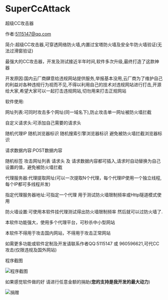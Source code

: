 # SuperCcAttack
 超级CC攻击器

作者:5115147@qq.com

简介:超级CC攻击器,可穿透网络防火墙,内置过宝塔防火墙及安全牛防火墙验证(无法过滑窗验证)

最强大的CC攻击器，开发及测试接近半年时间,软件多次升级,最终打造了这款神器

开发原因:国内云厂商肆意给违规网站提供服务,举报基本没用,云厂商为了维护自己的利益对各种违规行为视而不见,不得以利用自己的技术对违规网站进行打击,开源给大家,希望大家可以一起打击违规网站,切勿用来打击正规网站

软件使用:

网址列表:可同时攻击多个网址(同一域名下),防止攻击单一网址被防火墙拦截

自定义请求头:可添加自己需要的请求头

随机代理IP 随机浏览器标识  随机搜索引擎浏览器标识 避免被防火墙拦截浏览器标识

请求数据内容:POST数据内容

随机标签  攻击网址列表  请求头  及 请求数据内容都可插入,请求时自动替换为自己设置的值，避免被防火墙拦截

代理服务器:代理提取网址(可以一次提取N个代理，每个代理IP使用一个独立线程,每个IP都可多线程并发)

指定代理服务器地址:可指定一个代理 用于测试防火墙限制频率或Http隧道模式使用

防火墙设置:可使用本软件挂代理测试得出防火墙限制频率 然后就可以过防火墙了.

本软件功能强大，使用多个代理平台，可秒杀中小型网站

本软件不得用于攻击国内网站，不得用于攻击正常网站

如需更多功能或软件定制及开发请联系作者QQ:5115147 或 960596621,可代CC攻击(仅限违规及国外网站)

程序截图

![程序截图](https://github.com/youxia2016/SuperCcAttack/blob/main/SuperCcAttack.png?raw=true)

如果感觉软件做的好 请进行任意金额的捐助(**您的支持是我开发的最大动力**)

![捐赠](https://github.com/youxia2016/SuperCcAttack/blob/main/Pay.png?raw=true)
